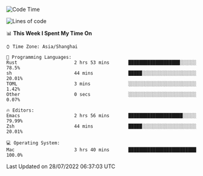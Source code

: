 <!--START_SECTION:waka-->
![Code Time](http://img.shields.io/badge/Code%20Time-751%20hrs%2014%20mins-blue)

![Lines of code](https://img.shields.io/badge/From%20Hello%20World%20I%27ve%20Written-22%20Thousand%20lines%20of%20code-blue)

📊 **This Week I Spent My Time On** 

```text
⌚︎ Time Zone: Asia/Shanghai

💬 Programming Languages: 
Rust                     2 hrs 53 mins       ███████████████████░░░░░░   78.5% 
sh                       44 mins             █████░░░░░░░░░░░░░░░░░░░░   20.01% 
TOML                     3 mins              ░░░░░░░░░░░░░░░░░░░░░░░░░   1.42% 
Other                    0 secs              ░░░░░░░░░░░░░░░░░░░░░░░░░   0.07%

🔥 Editors: 
Emacs                    2 hrs 56 mins       ████████████████████░░░░░   79.99% 
Zsh                      44 mins             █████░░░░░░░░░░░░░░░░░░░░   20.01%

💻 Operating System: 
Mac                      3 hrs 40 mins       █████████████████████████   100.0%

```


 Last Updated on 28/07/2022 06:37:03 UTC
<!--END_SECTION:waka-->
